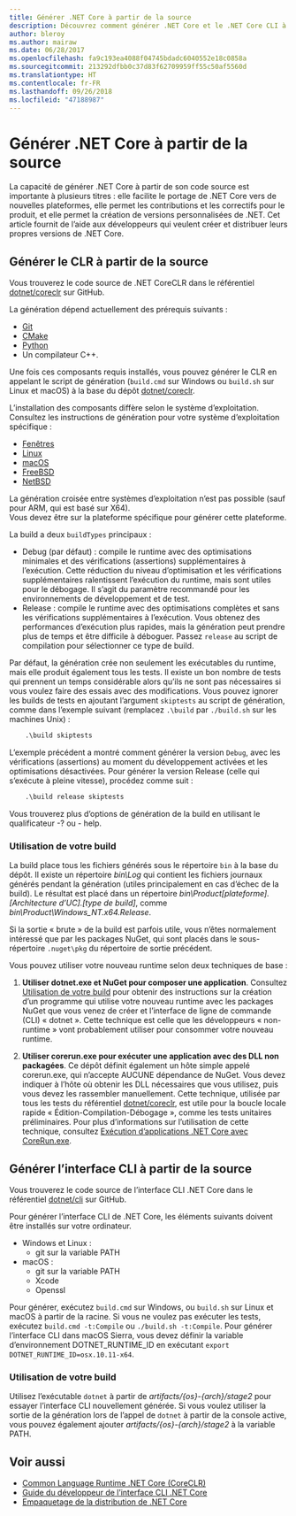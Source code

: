 ```yaml
---
title: Générer .NET Core à partir de la source
description: Découvrez comment générer .NET Core et le .NET Core CLI à partir du code source.
author: bleroy
ms.author: mairaw
ms.date: 06/28/2017
ms.openlocfilehash: fa9c193ea4088f04745bdadc6040552e18c0858a
ms.sourcegitcommit: 213292dfbb0c37d83f62709959ff55c50af5560d
ms.translationtype: HT
ms.contentlocale: fr-FR
ms.lasthandoff: 09/26/2018
ms.locfileid: "47188987"
---
```

# <a name="build-net-core-from-source"></a>Générer .NET Core à partir de la source

La capacité de générer .NET Core à partir de son code source est importante à plusieurs titres : elle facilite le portage de .NET Core vers de nouvelles plateformes, elle permet les contributions et les correctifs pour le produit, et elle permet la création de versions personnalisées de .NET.
Cet article fournit de l’aide aux développeurs qui veulent créer et distribuer leurs propres versions de .NET Core.

## <a name="build-the-clr-from-source"></a>Générer le CLR à partir de la source

Vous trouverez le code source de .NET CoreCLR dans le référentiel [dotnet/coreclr](https://github.com/dotnet/coreclr/) sur GitHub.

La génération dépend actuellement des prérequis suivants :

* [Git](https://git-scm.com/)
* [CMake](https://cmake.org/)
* [Python](https://www.python.org/)
* Un compilateur C++.

Une fois ces composants requis installés, vous pouvez générer le CLR en appelant le script de génération (`build.cmd` sur Windows ou `build.sh` sur Linux et macOS) à la base du dépôt [dotnet/coreclr](https://github.com/dotnet/coreclr/).

L’installation des composants diffère selon le système d’exploitation. Consultez les instructions de génération pour votre système d’exploitation spécifique :

* [Fenêtres](https://github.com/dotnet/coreclr/blob/master/Documentation/building/windows-instructions.md)
* [Linux](https://github.com/dotnet/coreclr/blob/master/Documentation/building/linux-instructions.md)
* [macOS](https://github.com/dotnet/coreclr/blob/master/Documentation/building/osx-instructions.md)
* [FreeBSD](https://github.com/dotnet/coreclr/blob/master/Documentation/building/freebsd-instructions.md)
* [NetBSD](https://github.com/dotnet/coreclr/blob/master/Documentation/building/netbsd-instructions.md)

La génération croisée entre systèmes d’exploitation n’est pas possible (sauf pour ARM, qui est basé sur X64).  
Vous devez être sur la plateforme spécifique pour générer cette plateforme.  

La build a deux `buildTypes` principaux :

* Debug (par défaut) : compile le runtime avec des optimisations minimales et des vérifications (assertions) supplémentaires à l’exécution. Cette réduction du niveau d’optimisation et les vérifications supplémentaires ralentissent l’exécution du runtime, mais sont utiles pour le débogage. Il s’agit du paramètre recommandé pour les environnements de développement et de test.
* Release : compile le runtime avec des optimisations complètes et sans les vérifications supplémentaires à l’exécution. Vous obtenez des performances d’exécution plus rapides, mais la génération peut prendre plus de temps et être difficile à déboguer. Passez `release` au script de compilation pour sélectionner ce type de build.

Par défaut, la génération crée non seulement les exécutables du runtime, mais elle produit également tous les tests.
Il existe un bon nombre de tests qui prennent un temps considérable alors qu’ils ne sont pas nécessaires si vous voulez faire des essais avec des modifications.
Vous pouvez ignorer les builds de tests en ajoutant l’argument `skiptests` au script de génération, comme dans l’exemple suivant (remplacez `.\build` par `./build.sh` sur les machines Unix) :

```bat
    .\build skiptests
```

L’exemple précédent a montré comment générer la version `Debug`, avec les vérifications (assertions) au moment du développement activées et les optimisations désactivées. Pour générer la version Release (celle qui s’exécute à pleine vitesse), procédez comme suit :

```bat
    .\build release skiptests
```

Vous trouverez plus d’options de génération de la build en utilisant le qualificateur -? ou - help.

### <a name="using-your-build"></a>Utilisation de votre build

La build place tous les fichiers générés sous le répertoire `bin` à la base du dépôt.
Il existe un répertoire *bin\Log* qui contient les fichiers journaux générés pendant la génération (utiles principalement en cas d’échec de la build).
Le résultat est placé dans un répertoire *bin\Product\[plateforme].[Architecture d’UC].[type de build]*, comme *bin\Product\Windows_NT.x64.Release*.

Si la sortie « brute » de la build est parfois utile, vous n’êtes normalement intéressé que par les packages NuGet, qui sont placés dans le sous-répertoire `.nuget\pkg` du répertoire de sortie précédent.

Vous pouvez utiliser votre nouveau runtime selon deux techniques de base :

 1. **Utiliser dotnet.exe et NuGet pour composer une application**.
    Consultez [Utilisation de votre build](https://github.com/dotnet/coreclr/blob/master/Documentation/workflow/UsingYourBuild.md) pour obtenir des instructions sur la création d’un programme qui utilise votre nouveau runtime avec les packages NuGet que vous venez de créer et l’interface de ligne de commande (CLI) « dotnet ». Cette technique est celle que les développeurs « non-runtime » vont probablement utiliser pour consommer votre nouveau runtime.

 2. **Utiliser corerun.exe pour exécuter une application avec des DLL non packagées**.
    Ce dépôt définit également un hôte simple appelé corerun.exe, qui n’accepte AUCUNE dépendance de NuGet.
    Vous devez indiquer à l’hôte où obtenir les DLL nécessaires que vous utilisez, puis vous devez les rassembler manuellement.
    Cette technique, utilisée par tous les tests du référentiel [dotnet/coreclr](https://github.com/dotnet/coreclr), est utile pour la boucle locale rapide « Édition-Compilation-Débogage », comme les tests unitaires préliminaires.
    Pour plus d’informations sur l’utilisation de cette technique, consultez [Exécution d’applications .NET Core avec CoreRun.exe](https://github.com/dotnet/coreclr/blob/master/Documentation/workflow/UsingCoreRun.md).

## <a name="build-the-cli-from-source"></a>Générer l’interface CLI à partir de la source

Vous trouverez le code source de l’interface CLI .NET Core dans le référentiel [dotnet/cli](https://github.com/dotnet/cli/) sur GitHub.

Pour générer l’interface CLI de .NET Core, les éléments suivants doivent être installés sur votre ordinateur.

* Windows et Linux :
  * git sur la variable PATH
* macOS :
  * git sur la variable PATH
  * Xcode
  * Openssl

Pour générer, exécutez `build.cmd` sur Windows, ou `build.sh` sur Linux et macOS à partir de la racine. Si vous ne voulez pas exécuter les tests, exécutez `build.cmd -t:Compile` ou `./build.sh -t:Compile`. Pour générer l’interface CLI dans macOS Sierra, vous devez définir la variable d’environnement DOTNET_RUNTIME_ID en exécutant `export DOTNET_RUNTIME_ID=osx.10.11-x64`.

### <a name="using-your-build"></a>Utilisation de votre build

Utilisez l’exécutable `dotnet` à partir de *artifacts/{os}-{arch}/stage2* pour essayer l’interface CLI nouvellement générée. Si vous voulez utiliser la sortie de la génération lors de l’appel de `dotnet` à partir de la console active, vous pouvez également ajouter *artifacts/{os}-{arch}/stage2* à la variable PATH.

## <a name="see-also"></a>Voir aussi

* [Common Language Runtime .NET Core (CoreCLR)](https://github.com/dotnet/coreclr/blob/master/README.md)
* [Guide du développeur de l’interface CLI .NET Core](https://github.com/dotnet/cli/blob/master/Documentation/project-docs/developer-guide.md)
* [Empaquetage de la distribution de .NET Core](./distribution-packaging.md)
